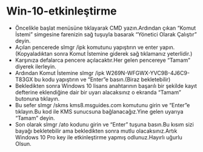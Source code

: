 # Win-10-etkinleştirme

- Öncelikle başlat menüsüne tıklayarak CMD yazın.Ardından çıkan “Komut İstemi” simgesine farenizin sağ tuşuyla basarak “Yönetici Olarak Çalıştır” deyin.
- Açılan pencerede slmgr /ipk komutunu yapıştırın ve enter yapın.(Kopyaladıktan sonra Komut İstemine giderek sağ tıklamanız yeterlidir.)
- Karşınıza defalarca pencere açılacaktır.Her gelen pencereye “Tamam” diyerek ilerleyin.
- Ardından Komut İstemine slmgr /ipk W269N-WFGWX-YVC9B-4J6C9-T83GX bu kodu yapıştırın ve “Enter”e basın.(Biraz bekletebilir)
- Bekledikten sonra Windows 10 lisans anahtarının başarılı bir şekilde kayıt defterine eklendiğine dair bir uyarı alacaksınız o ekranda “Tamam” butonuna tıklayın.
- Bu sefer slmgr /skms kms8.msguides.com komutunu girin ve “Enter”e tıklayın.Bu kod ile KMS sunucsuna bağlanacağız.Yine gelen uyarıya “Tamam” deyin.
- Son olarak slmgr /ato kodunu girin ve “Enter” tuşuna basın.Bu kısım sizi bayağı bekletebilir ama bekledikten sonra mutlu olacaksınız.Artık Windows 10 Pro key ile etkinleştirme yapmış odlunuz.Hayırlı uğurlu Olsun.

